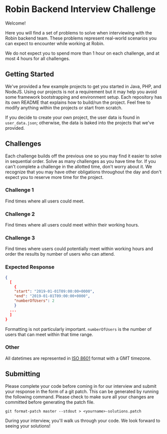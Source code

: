 # Robin Backend Interview Challenge

Welcome!

Here you will find a set of problems to solve when interviewing with the Robin backend team. These problems represent real-world scenarios you can expect to encounter while working at Robin.

We do not expect you to spend more than 1 hour on each challenge, and at most 4 hours for all challenges.

## Getting Started

We've provided a few example projects to get you started in Java, PHP, and NodeJS. Using our projects is not a requirement but it may help you avoid some framework bootstrapping and environment setup. Each repository has its own README that explains how to build/run the project. Feel free to modify anything within the projects or start from scratch.

If you decide to create your own project, the user data is found in `user_data.json`; otherwise, the data is baked into the projects that we've provided.

## Challenges

Each challenge builds off the previous one so you may find it easier to solve in sequential order. Solve as many challenges as you have time for. If you can't complete a challenge in the allotted time, don't worry about it. We recognize that you may have other obligations throughout the day and don't expect you to reserve more time for the project.

### Challenge 1

Find times where all users could meet.

### Challenge 2

Find times where all users could meet within their working hours.

### Challenge 3

Find times where users could potentially meet within working hours and order the results by number of users who can attend.

### Expected Response

```json
{
  [
    {
    "start": "2019-01-01T09:00:00+0000",
    "end": "2019-01-01T09:00:00+0000",
    "numberOfUsers": 2
    }
  ...
  ]
}
```

Formatting is not particularly important. `numberOfUsers` is the number of users that can meet within that time range.

### Other

All datetimes are represented in [ISO 8601](<https://en.wikipedia.org/wiki/ISO_8601>) format with a GMT timezone.

## Submitting

Please complete your code before coming in for our interview and submit your response in the form of a git patch. This can be generated by running the following command. Please check to make sure all your changes are committed before generating the patch file.

`git format-patch master --stdout > <yourname>-solutions.patch`

During your interview, you'll walk us through your code. We look forward to seeing your solutions!
